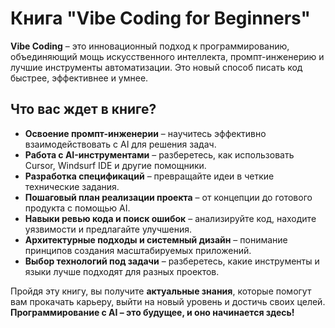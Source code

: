 # Книга "Vibe Coding for Beginners"

**Vibe Coding** – это инновационный подход к программированию, объединяющий мощь искусственного интеллекта, промпт-инженерию и лучшие инструменты автоматизации. Это новый способ писать код быстрее, эффективнее и умнее.

## Что вас ждет в книге?

- **Освоение промпт-инженерии** – научитесь эффективно взаимодействовать с AI для решения задач.
- **Работа с AI-инструментами** – разберетесь, как использовать Cursor, Windsurf IDE и другие помощники.
- **Разработка спецификаций** – превращайте идеи в четкие технические задания.
- **Пошаговый план реализации проекта** – от концепции до готового продукта с помощью AI.
- **Навыки ревью кода и поиск ошибок** – анализируйте код, находите уязвимости и предлагайте улучшения.
- **Архитектурные подходы и системный дизайн** – понимание принципов создания масштабируемых приложений.
- **Выбор технологий под задачи** – разберетесь, какие инструменты и языки лучше подходят для разных проектов.

Пройдя эту книгу, вы получите **актуальные знания**, которые помогут вам прокачать карьеру, выйти на новый уровень и достичь своих целей. **Программирование с AI – это будущее, и оно начинается здесь!**
